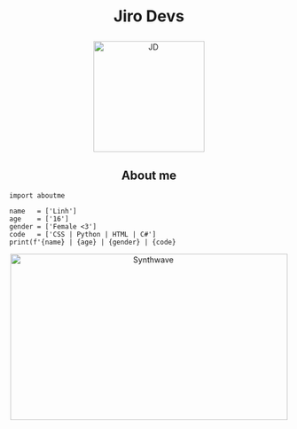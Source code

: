 # <p align="center">Jiro Devs</p>

<p align="center">
	<a href="https://github.com/JiroDevs">
	<img src="https://i.pinimg.com/564x/bd/9d/9c/bd9d9c8ecfd85af9be562c7b34ec73ca.jpg" width = "200" alt="JD">
	</a>
</p>

<h2 align="center">About me</h2>

```PY
import aboutme

name   = ['Linh']
age    = ['16']
gender = ['Female <3']
code   = ['CSS | Python | HTML | C#']
print(f'{name} | {age} | {gender} | {code}

```





<p align="center"><img src="https://thumbs.gfycat.com/GoodnaturedFondGaur-size_restricted.gif" alt="Synthwave" height="300" width="500"></p>
